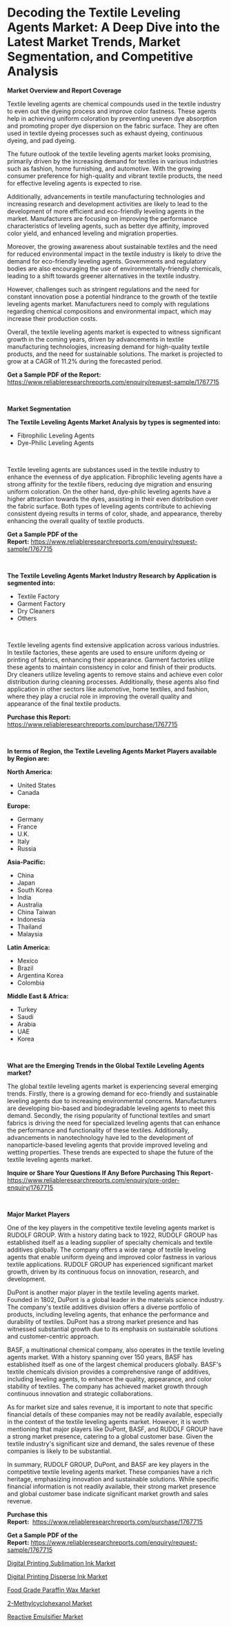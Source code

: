 <p><h1>Decoding the Textile Leveling Agents Market: A Deep Dive into the Latest Market Trends, Market Segmentation, and Competitive Analysis</h1></p><p><strong>Market Overview and Report Coverage</strong></p>
<p><p>Textile leveling agents are chemical compounds used in the textile industry to even out the dyeing process and improve color fastness. These agents help in achieving uniform coloration by preventing uneven dye absorption and promoting proper dye dispersion on the fabric surface. They are often used in textile dyeing processes such as exhaust dyeing, continuous dyeing, and pad dyeing.</p><p>The future outlook of the textile leveling agents market looks promising, primarily driven by the increasing demand for textiles in various industries such as fashion, home furnishing, and automotive. With the growing consumer preference for high-quality and vibrant textile products, the need for effective leveling agents is expected to rise.</p><p>Additionally, advancements in textile manufacturing technologies and increasing research and development activities are likely to lead to the development of more efficient and eco-friendly leveling agents in the market. Manufacturers are focusing on improving the performance characteristics of leveling agents, such as better dye affinity, improved color yield, and enhanced leveling and migration properties.</p><p>Moreover, the growing awareness about sustainable textiles and the need for reduced environmental impact in the textile industry is likely to drive the demand for eco-friendly leveling agents. Governments and regulatory bodies are also encouraging the use of environmentally-friendly chemicals, leading to a shift towards greener alternatives in the textile industry.</p><p>However, challenges such as stringent regulations and the need for constant innovation pose a potential hindrance to the growth of the textile leveling agents market. Manufacturers need to comply with regulations regarding chemical compositions and environmental impact, which may increase their production costs.</p><p>Overall, the textile leveling agents market is expected to witness significant growth in the coming years, driven by advancements in textile manufacturing technologies, increasing demand for high-quality textile products, and the need for sustainable solutions. The market is projected to grow at a CAGR of 11.2% during the forecasted period.</p></p>
<p><strong>Get a Sample PDF of the Report:</strong> <a href="https://www.reliableresearchreports.com/enquiry/request-sample/1767715">https://www.reliableresearchreports.com/enquiry/request-sample/1767715</a></p>
<p>&nbsp;</p>
<p><strong>Market Segmentation</strong></p>
<p><strong>The Textile Leveling Agents Market Analysis by types is segmented into:</strong></p>
<p><ul><li>Fibrophilic Leveling Agents</li><li>Dye-Philic Leveling Agents</li></ul></p>
<p>&nbsp;</p>
<p><p>Textile leveling agents are substances used in the textile industry to enhance the evenness of dye application. Fibrophilic leveling agents have a strong affinity for the textile fibers, reducing dye migration and ensuring uniform coloration. On the other hand, dye-philic leveling agents have a higher attraction towards the dyes, assisting in their even distribution over the fabric surface. Both types of leveling agents contribute to achieving consistent dyeing results in terms of color, shade, and appearance, thereby enhancing the overall quality of textile products.</p></p>
<p><strong>Get a Sample PDF of the Report:</strong>&nbsp;<a href="https://www.reliableresearchreports.com/enquiry/request-sample/1767715">https://www.reliableresearchreports.com/enquiry/request-sample/1767715</a></p>
<p>&nbsp;</p>
<p><strong>The Textile Leveling Agents Market Industry Research by Application is segmented into:</strong></p>
<p><ul><li>Textile Factory</li><li>Garment Factory</li><li>Dry Cleaners</li><li>Others</li></ul></p>
<p>&nbsp;</p>
<p><p>Textile leveling agents find extensive application across various industries. In textile factories, these agents are used to ensure uniform dyeing or printing of fabrics, enhancing their appearance. Garment factories utilize these agents to maintain consistency in color and finish of their products. Dry cleaners utilize leveling agents to remove stains and achieve even color distribution during cleaning processes. Additionally, these agents also find application in other sectors like automotive, home textiles, and fashion, where they play a crucial role in improving the overall quality and appearance of the final textile products.</p></p>
<p><strong>Purchase this Report:</strong>&nbsp; <a href="https://www.reliableresearchreports.com/purchase/1767715">https://www.reliableresearchreports.com/purchase/1767715</a></p>
<p>&nbsp;</p>
<p><strong>In terms of Region, the Textile Leveling Agents Market Players available by Region are:</strong></p>
<p>
    <p> <strong> North America: </strong>
        <ul>
            <li>United States</li>
            <li>Canada</li>
        </ul>
        </p> 
    <p> <strong> Europe: </strong>
        <ul>
            <li>Germany</li>
            <li>France</li>
            <li>U.K.</li>
            <li>Italy</li>
            <li>Russia</li>
        </ul>
        </p> 
    <p> <strong> Asia-Pacific: </strong>
        <ul>
            <li>China</li>
            <li>Japan</li>
            <li>South Korea</li>
            <li>India</li>
            <li>Australia</li>
            <li>China Taiwan</li>
            <li>Indonesia</li>
            <li>Thailand</li>
            <li>Malaysia</li>
        </ul>
        </p> 
    <p> <strong> Latin America: </strong>
        <ul>
            <li>Mexico</li>
            <li>Brazil</li>
            <li>Argentina Korea</li>
            <li>Colombia</li>
        </ul>
        </p> 
    <p> <strong> Middle East & Africa: </strong>
        <ul>
            <li>Turkey</li>
            <li>Saudi</li>
            <li>Arabia</li>
            <li>UAE</li>
            <li>Korea</li>
        </ul>
    </p>
    </p>
<p>&nbsp;</p>
<p><strong>What are the Emerging Trends in the Global Textile Leveling Agents market?</strong></p>
<p><p>The global textile leveling agents market is experiencing several emerging trends. Firstly, there is a growing demand for eco-friendly and sustainable leveling agents due to increasing environmental concerns. Manufacturers are developing bio-based and biodegradable leveling agents to meet this demand. Secondly, the rising popularity of functional textiles and smart fabrics is driving the need for specialized leveling agents that can enhance the performance and functionality of these textiles. Additionally, advancements in nanotechnology have led to the development of nanoparticle-based leveling agents that provide improved leveling and wetting properties. These trends are expected to shape the future of the textile leveling agents market.</p></p>
<p><strong>Inquire or Share Your Questions If Any Before Purchasing This Report</strong>- <a href="https://www.reliableresearchreports.com/enquiry/pre-order-enquiry/1767715">https://www.reliableresearchreports.com/enquiry/pre-order-enquiry/1767715</a></p>
<p>&nbsp;</p>
<p><strong>Major Market Players</strong></p>
<p><p>One of the key players in the competitive textile leveling agents market is RUDOLF GROUP. With a history dating back to 1922, RUDOLF GROUP has established itself as a leading supplier of specialty chemicals and textile additives globally. The company offers a wide range of textile leveling agents that enable uniform dyeing and improved color fastness in various textile applications. RUDOLF GROUP has experienced significant market growth, driven by its continuous focus on innovation, research, and development.</p><p>DuPont is another major player in the textile leveling agents market. Founded in 1802, DuPont is a global leader in the materials science industry. The company's textile additives division offers a diverse portfolio of products, including leveling agents, that enhance the performance and durability of textiles. DuPont has a strong market presence and has witnessed substantial growth due to its emphasis on sustainable solutions and customer-centric approach.</p><p>BASF, a multinational chemical company, also operates in the textile leveling agents market. With a history spanning over 150 years, BASF has established itself as one of the largest chemical producers globally. BASF's textile chemicals division provides a comprehensive range of additives, including leveling agents, to enhance the quality, appearance, and color stability of textiles. The company has achieved market growth through continuous innovation and strategic collaborations.</p><p>As for market size and sales revenue, it is important to note that specific financial details of these companies may not be readily available, especially in the context of the textile leveling agents market. However, it is worth mentioning that major players like DuPont, BASF, and RUDOLF GROUP have a strong market presence, catering to a global customer base. Given the textile industry's significant size and demand, the sales revenue of these companies is likely to be substantial.</p><p>In summary, RUDOLF GROUP, DuPont, and BASF are key players in the competitive textile leveling agents market. These companies have a rich heritage, emphasizing innovation and sustainable solutions. While specific financial information is not readily available, their strong market presence and global customer base indicate significant market growth and sales revenue.</p></p>
<p><strong>Purchase this Report:</strong>&nbsp;&nbsp;<a href="https://www.reliableresearchreports.com/purchase/1767715">https://www.reliableresearchreports.com/purchase/1767715</a></p>
<p></p>
<p><strong>Get a Sample PDF of the Report:</strong>&nbsp;<a href="https://www.reliableresearchreports.com/enquiry/request-sample/1767715">https://www.reliableresearchreports.com/enquiry/request-sample/1767715</a></p>
<p><p><a href="https://github.com/ambrozg/Market-Research-Report-List-1/blob/main/digital-printing-sublimation-ink-market.md">Digital Printing Sublimation Ink Market</a></p><p><a href="https://github.com/gshchiplitsov/Market-Research-Report-List-1/blob/main/digital-printing-disperse-ink-market.md">Digital Printing Disperse Ink Market</a></p><p><a href="https://github.com/rahu1503/Market-Research-Report-List-1/blob/main/food-grade-paraffin-wax-market.md">Food Grade Paraffin Wax Market</a></p><p><a href="https://github.com/dzharov81/Market-Research-Report-List-1/blob/main/2-methylcyclohexanol-market.md">2-Methylcyclohexanol Market</a></p><p><a href="https://github.com/scarol104/Market-Research-Report-List-1/blob/main/reactive-emulsifier-market.md">Reactive Emulsifier Market</a></p></p>